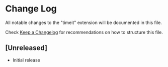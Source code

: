 # Change Log
All notable changes to the "timeit" extension will be documented in this file.

Check [Keep a Changelog](http://keepachangelog.com/) for recommendations on how to structure this file.

## [Unreleased]
- Initial release